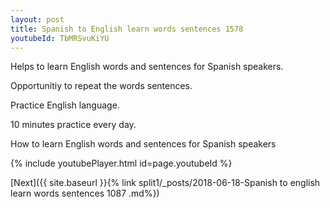 ```yaml
---
layout: post
title: Spanish to English learn words sentences 1578 
youtubeId: TbMRSvuKiYU
---
```

 
 
Helps to learn English words and sentences for Spanish speakers.

Opportunitiy to repeat the words sentences. 

Practice English language. 
 
10 minutes practice every day. 
 
How to learn English words and sentences for Spanish speakers 
 
{% include youtubePlayer.html id=page.youtubeId %}
 
 
[Next]({{ site.baseurl }}{% link  split1/_posts/2018-06-18-Spanish to english learn words sentences 1087 .md%})
 
